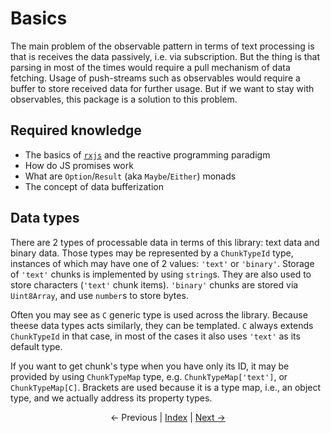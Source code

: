 # Basics

The main problem of the observable pattern in terms of text processing is that is receives the data passively, i.e. via subscription. But the thing is that parsing in most of the times would require a pull mechanism of data fetching. Usage of push-streams such as observables would require a buffer to store received data for further usage. But if we want to stay with observables, this package is a solution to this problem.

## Required knowledge

- The basics of [`rxjs`](https://github.com/ReactiveX/rxjs) and the reactive programming paradigm
- How do JS promises work
- What are `Option`/`Result` (aka `Maybe`/`Either`) monads
- The concept of data bufferization

## Data types

There are 2 types of processable data in terms of this library: text data and binary data. Those types may be represented by a `ChunkTypeId` type, instances of which may have one of 2 values: `'text'` or `'binary'`. Storage of `'text'` chunks is implemented by using `string`s. They are also used to store characters (`'text'` chunk items). `'binary'` chunks are stored via `Uint8Array`, and use `number`s to store bytes.

Often you may see as `C` generic type is used across the library. Because theese data types acts similarly, they can be templated. `C` always extends `ChunkTypeId` in that case, in most of the cases it also uses `'text'` as its default type.

If you want to get chunk's type when you have only its ID, it may be provided by using `ChunkTypeMap` type, e.g. `ChunkTypeMap['text']`, or `ChunkTypeMap[C]`. Brackets are used because it is a type map, i.e., an object type, and we actually address its property types.

<p align="center">
    ← Previous
    |
    <a href="https://github.com/retueZe/rx-reader/tree/master/doc/README.md">Index</a>
    |
    <a href="https://github.com/retueZe/rx-reader/tree/master/doc/getting_started/2.md">Next →</a>
</p>
